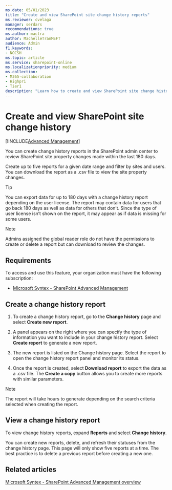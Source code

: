 ```yaml
---
ms.date: 05/01/2023
title: "Create and view SharePoint site change history reports"
ms.reviewer: cvelaga
manager: serdars
recommendations: true
ms.author: mactra
author: MachelleTranMSFT
audience: Admin
f1.keywords:
- NOCSH
ms.topic: article
ms.service: sharepoint-online
ms.localizationpriority: medium
ms.collection:
- M365-collaboration
- Highpri
- Tier1
description: "Learn how to create and view SharePoint site change history reports in SharePoint admin center."
---
```


# Create and view SharePoint site change history

[!INCLUDE[Advanced Management](includes/advanced-management.md)]

You can create change history reports in the SharePoint admin center to review SharePoint site property changes made within the last 180 days.

Create up to five reports for a given date range and filter by sites and users. You can download the report as a .csv file to view the site property changes.

> [!TIP]
> You can export data for up to 180 days with a change history report depending on the user license. The report may contain data for users that go back 180 days as well as data for others that don’t. Since the type of user license isn’t shown on the report, it may appear as if data is missing for some users.

> [!NOTE]
> Admins assigned the global reader role do not have the permissions to create or delete a report but can download to review the changes.

## Requirements

To access and use this feature, your organization must have the following subscription:

- [Microsoft Syntex - SharePoint Advanced Management](advanced-management.md)

## Create a change history report

1. To create a change history report, go to the **Change history** page and select **Create new report**.  

2. A panel appears on the right where you can specify the type of information you want to include in your change history report. Select **Create report** to generate a new report.

3. The new report is listed on the Change history page. Select the report to open the change history report panel and monitor its status.

4. Once the report is created, select **Download report** to export the data as a .csv file. The **Create a copy** button allows you to create more reports with similar parameters.

> [!NOTE]
> The report will take hours to generate depending on the search criteria selected when creating the report.

## View a change history report

To view change history reports, expand **Reports** and select **Change history**.

You can create new reports, delete, and refresh their statuses from the change history page. This page will only show five reports at a time. The best practice is to delete a previous report before creating a new one.

## Related articles

[Microsoft Syntex - SharePoint Advanced Management overview](advanced-management.md)
